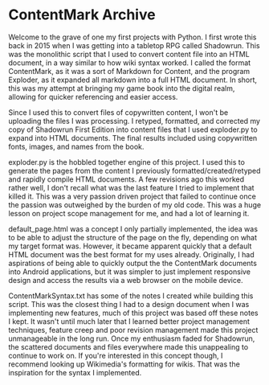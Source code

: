 # ContentMark Archive

Welcome to the grave of one my first projects with Python. I first wrote this back in 2015 when I was getting into a tabletop RPG called Shadowrun. This was the monolithic script that I used to convert content file into an HTML document, in a way similar to how wiki syntax worked. I called the format ContentMark, as it was a sort of Markdown for Content, and the program Exploder, as it expanded all markdown into a full HTML document. In short, this was my attempt at bringing my game book into the digital realm, allowing for quicker referencing and easier access.

Since I used this to convert files of copywritten content, I won't be uploading the files I was processing. I retyped, formatted, and corrected my copy of Shadowrun First Edition into content files that I used exploder.py to expand into HTML documents. The final results included using copywritten fonts, images, and names from the book.

exploder.py is the hobbled together engine of this project. I used this to generate the pages from the content I previously formatted/created/retyped and rapidly compile HTML documents. A few revisions ago this worked rather well, I don't recall what was the last feature I tried to implement that killed it. This was a very passion driven project that failed to continue once the passion was outweighed by the burden of my old code. This was a huge lesson on project scope management for me, and had a lot of learning it.

default_page.html was a concept I only partially implemented, the idea was to be able to adjust the structure of the page on the fly, depending on what my target format was. However, it became apparent quickly that a default HTML document was the best format for my uses already. Originally, I had aspirations of being able to quickly output the the ContentMark documents into Android applications, but it was simpler to just implement responsive design and access the results via a web browser on the mobile device. 

ContentMarkSyntax.txt has some of the notes I created while building this script. This was the closest thing I had to a design document when I was implementing new features, much of this project was based off these notes I kept. It wasn't until much later that I learned better project management techniques, feature creep and poor revision management made this project unmanageable in the long run. Once my enthusiasm faded for Shadowrun, the scattered documents and files everywhere made this unappealing to continue to work on. If you're interested in this concept though, I recommend looking up Wikimedia's formatting for wikis. That was the inspiration for the syntax I implemented.
